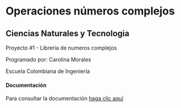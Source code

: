# Operaciones números complejos

## Ciencias Naturales y Tecnologia

Proyecto #1 - Librería de numeros complejos

Programado por: Carolina Morales

Escuela Colombiana de Ingeniería

#### Documentación
Para consultar la documentación [haga clic aquí](http://htmlpreview.github.io/?http://github.com/CarolinaMorales1234/Operaciones-n-meros-complejos/blob/master/CNYT/LibreriaNúmerosComplejos.html)

